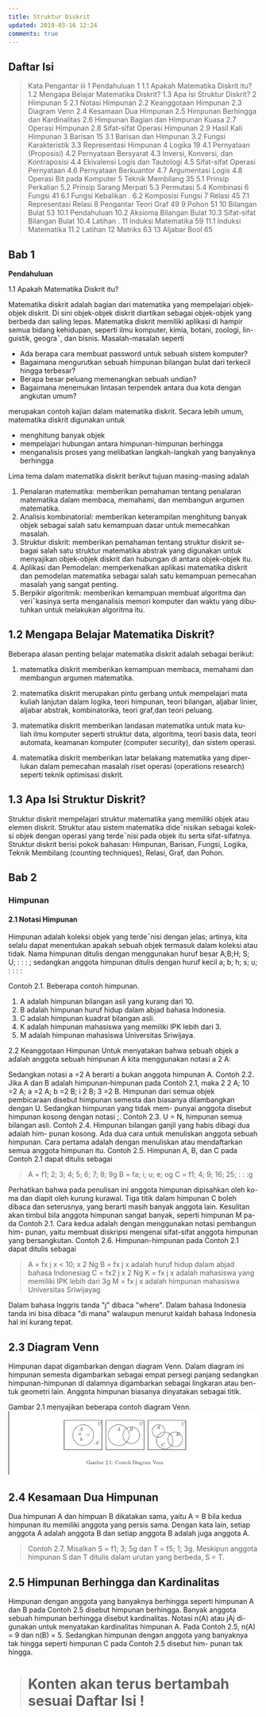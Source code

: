 ```yaml
---
title: Struktur Diskrit 
updated: 2019-03-16 12:24
comments: true
---
```


## Daftar Isi

>Kata Pengantar iii
1 Pendahuluan 1
1.1 Apakah Matematika Diskrit itu? 
1.2 Mengapa Belajar Matematika Diskrit? 
1.3 Apa Isi Struktur Diskrit? 
2 Himpunan 5
2.1 Notasi Himpunan 
2.2 Keanggotaan Himpunan 
2.3 Diagram Venn 
2.4 Kesamaan Dua Himpunan 
2.5 Himpunan Berhingga dan Kardinalitas 
2.6 Himpunan Bagian dan Himpunan Kuasa 
2.7 Operasi Himpunan 
2.8 Sifat-sifat Operasi Himpunan 
2.9 Hasil Kali Himpunan 
3 Barisan 15
3.1 Barisan dan Himpunan 
3.2 Fungsi Karakteristik 
3.3 Representasi Himpunan 
4 Logika 19
4.1 Pernyataan (Proposisi) 
4.2 Pernyataan Bersyarat 
4.3 Inversi, Konversi, dan Kontraposisi 
4.4 Ekivalensi Logis dan Tautologi 
4.5 Sifat-sifat Operasi Pernyataan 
4.6 Pernyataan Berkuantor 
4.7 Argumentasi Logis 
4.8 Operasi Bit pada Komputer 
5 Teknik Membilang 35
5.1 Prinsip Perkalian 
5.2 Prinsip Sarang Merpati 
5.3 Permutasi 
5.4 Kombinasi 
6 Fungsi 41
6.1 Fungsi Kebalikan .
6.2 Komposisi Fungsi 
7 Relasi 45
7.1 Representasi Relasi 
8 Pengantar Teori Graf 49
9 Pohon 51
10 Bilangan Bulat 53
10.1 Pendahuluan 
10.2 Aksioma Bilangan Bulat 
10.3 Sifat-sifat Bilangan Bulat 
10.4 Latihan .
11 Induksi Matematika 59
11.1 Induksi Matematika 
11.2 Latihan 
12 Matriks 63
13 Aljabar Bool 65


## Bab 1

**Pendahuluan**

1.1 Apakah Matematika Diskrit itu?

Matematika diskrit adalah bagian dari matematika yang mempelajari objek-
objek diskrit. Di sini objek-objek diskrit diartikan sebagai objek-objek yang
berbeda dan saling lepas. Matematika diskrit memiliki aplikasi di hampir
semua bidang kehidupan, seperti ilmu komputer, kimia, botani, zoologi, lin-
guistik, geogra¯, dan bisnis. Masalah-masalah seperti

* Ada berapa cara membuat password untuk sebuah sistem komputer?
* Bagaimana mengurutkan sebuah himpunan bilangan bulat dari terkecil
hingga terbesar?
* Berapa besar peluang memenangkan sebuah undian?
* Bagaimana menemukan lintasan terpendek antara dua kota dengan
angkutan umum?

merupakan contoh kajian dalam matematika diskrit. Secara lebih umum,
matematika diskrit digunakan untuk
* menghitung banyak objek
* mempelajari hubungan antara himpunan-himpunan berhingga
* menganalisis proses yang melibatkan langkah-langkah yang banyaknya berhingga

Lima tema dalam matematika diskrit berikut tujuan masing-masing adalah
1. Penalaran matematika: memberikan pemahaman tentang penalaran
matematika dalam membaca, memahami, dan membangun argumen
matematika.
2. Analisis kombinatorial: memberikan keterampilan menghitung banyak
objek sebagai salah satu kemampuan dasar untuk memecahkan masalah.
3. Struktur diskrit: memberikan pemahaman tentang struktur diskrit se-
bagai salah satu struktur matematika abstrak yang digunakan untuk
menyajikan objek-objek diskrit dan hubungan di antara objek-objek
itu.
4. Aplikasi dan Pemodelan: memperkenalkan aplikasi matematika diskrit
dan pemodelan matematika sebagai salah satu kemampuan pemecahan
masalah yang sangat penting.
5. Berpikir algoritmik: memberikan kemampuan membuat algoritma dan
veri¯kasinya serta menganalisis memori komputer dan waktu yang dibu-
tuhkan untuk melakukan algoritma itu.

## 1.2 Mengapa Belajar Matematika Diskrit?

Beberapa alasan penting belajar matematika diskrit adalah sebagai berikut:

1. matematika diskrit memberikan kemampuan membaca, memahami dan
membangun argumen matematika.

2. matematika diskrit merupakan pintu gerbang untuk mempelajari mata
kuliah lanjutan dalam logika, teori himpunan, teori bilangan, aljabar
linier, aljabar abstrak, kombinatorika, teori graf,dan teori peluang.

3. matematika diskrit memberikan landasan matematika untuk mata ku-
liah ilmu komputer seperti struktur data, algoritma, teori basis data,
teori automata, keamanan komputer (computer security), dan sistem
operasi.

4. matematika diskrit memberikan latar belakang matematika yang diper-
lukan dalam pemecahan masalah riset operasi (operations research)
seperti teknik optimisasi diskrit.

## 1.3 Apa Isi Struktur Diskrit?

Struktur diskrit mempelajari struktur matematika yang memiliki objek atau
elemen diskrit. Struktur atau sistem matematika dide¯nisikan sebagai kolek-
si objek dengan operasi yang terde¯nisi pada objek itu serta sifat-sifatnya.
Struktur diskrit berisi pokok bahasan: Himpunan, Barisan, Fungsi, Logika,
Teknik Membilang (counting techniques), Relasi, Graf, dan Pohon.


## Bab 2

### Himpunan

#### 2.1 Notasi Himpunan

Himpunan adalah koleksi objek yang terde¯nisi dengan jelas; artinya, kita
selalu dapat menentukan apakah sebuah objek termasuk dalam koleksi atau
tidak.
Nama himpunan ditulis dengan menggunakan huruf besar
A;B;H; S; U; : : : ;
sedangkan anggota himpunan ditulis dengan huruf kecil
a; b; h; s; u; : : : :

Contoh 2.1. Beberapa contoh himpunan.
1. A adalah himpunan bilangan asli yang kurang dari 10.
2. B adalah himpunan huruf hidup dalam abjad bahasa Indonesia.
3. C adalah himpunan kuadrat bilangan asli.
4. K adalah himpunan mahasiswa yang memiliki IPK lebih dari 3.
5. M adalah himpunan mahasiswa Universitas Sriwijaya.

2.2 Keanggotaan Himpunan
Untuk menyatakan bahwa sebuah objek a adalah anggota sebuah himpunan
A kita menggunakan notasi
a 2 A:

Sedangkan notasi
a =2 A
berarti a bukan anggota himpunan A.
Contoh 2.2. Jika A dan B adalah himpunan-himpunan pada Contoh 2.1,
maka 2 2 A; 10 =2 A; a =2 A; b =2 B; i 2 B; 3 =2 B.
Himpunan dari semua objek pembicaraan disebut himpunan semesta dan
biasanya dilambangkan dengan U. Sedangkan himpunan yang tidak mem-
punyai anggota disebut himpunan kosong dengan notasi ;.
Contoh 2.3. U = N, himpunan semua bilangan asli.
Contoh 2.4. Himpunan bilangan ganjil yang habis dibagi dua adalah him-
punan kosong.
Ada dua cara untuk menuliskan anggota sebuah himpunan. Cara pertama
adalah dengan menuliskan atau mendaftarkan semua anggota himpunan itu.
Contoh 2.5. Himpunan A, B, dan C pada Contoh 2.1 dapat ditulis sebagai

>A = f1; 2; 3; 4; 5; 6; 7; 8; 9g
>B = fa; i; u; e; og
>C = f1; 4; 9; 16; 25; : : :g

Perhatikan bahwa pada penulisan ini anggota himpunan dipisahkan oleh ko-
ma dan diapit oleh kurung kurawal. Tiga titik dalam himpunan C boleh
dibaca dan seterusnya, yang berarti masih banyak anggota lain. Kesulitan
akan timbul bila anggota himpunan sangat banyak, seperti himpunan M pa-
da Contoh 2.1.
Cara kedua adalah dengan menggunakan notasi pembangun him-
punan, yaitu membuat diskripsi mengenai sifat-sifat anggota himpunan
yang bersangkutan.
Contoh 2.6. Himpunan-himpunan pada Contoh 2.1 dapat ditulis sebagai

>A = fx j x < 10; x 2 Ng
>B = fx j x adalah huruf hidup dalam abjad bahasa Indonesiag
>C = fx2 j x 2 Ng
>K = fx j x adalah mahasiswa yang memiliki IPK lebih dari 3g
>M = fx j x adalah himpunan mahasiswa Universitas Sriwijayag

Dalam bahasa Inggris tanda "j" dibaca "where". Dalam bahasa Indonesia
tanda ini bisa dibaca "di mana" walaupun menurut kaidah bahasa Indonesia
hal ini kurang tepat.

## 2.3 Diagram Venn

Himpunan dapat digambarkan dengan diagram Venn. Dalam diagram ini
himpunan semesta digambarkan sebagai empat persegi panjang sedangkan
himpunan-himpunan di dalamnya digambarkan sebagai lingkaran atau ben-
tuk geometri lain. Anggota himpunan biasanya dinyatakan sebagai titik.

Gambar 2.1 menyajikan beberapa contoh diagram Venn.
![diagram venn](/assets/DV.png)

## 2.4 Kesamaan Dua Himpunan

Dua himpunan A dan himpuan B dikatakan sama, yaitu
A = B
bila kedua himpunan itu memiliki anggota yang persis sama. Dengan kata
lain, setiap anggota A adalah anggota B dan setiap anggota B adalah juga
anggota A.

>Contoh 2.7. Misalkan S = f1; 3; 5g dan T = f5; 1; 3g. Meskipun anggota
himpunan S dan T ditulis dalam urutan yang berbeda, S = T.

## 2.5 Himpunan Berhingga dan Kardinalitas

Himpunan dengan anggota yang banyaknya berhingga seperti himpunan A
dan B pada Contoh 2.5 disebut himpunan berhingga. Banyak anggota
sebuah himpunan berhingga disebut kardinalitas. Notasi n(A) atau jAj di-
gunakan untuk menyatakan kardinalitas himpunan A. Pada Contoh 2.5,
n(A) = 9 dan n(B) = 5. Sedangkan himpunan dengan anggota yang
banyaknya tak hingga seperti himpunan C pada Contoh 2.5 disebut him-
punan tak hingga.



># Konten akan terus bertambah sesuai Daftar Isi !

